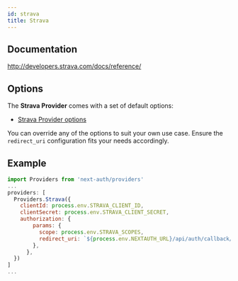 ```yaml
---
id: strava
title: Strava
---
```


## Documentation

http://developers.strava.com/docs/reference/

## Options

The **Strava Provider** comes with a set of default options:

- [Strava Provider options](https://github.com/nextauthjs/next-auth/blob/main/src/providers/strava.js)

You can override any of the options to suit your own use case. Ensure the `redirect_uri` configuration fits your needs accordingly. 

## Example

```js
import Providers from 'next-auth/providers'
...
providers: [
  Providers.Strava({
    clientId: process.env.STRAVA_CLIENT_ID,
    clientSecret: process.env.STRAVA_CLIENT_SECRET,
    authorization: {
        params: {
          scope: process.env.STRAVA_SCOPES,
          redirect_uri: `${process.env.NEXTAUTH_URL}/api/auth/callback/strava`, 
        },
      },
  })
]
...
```
